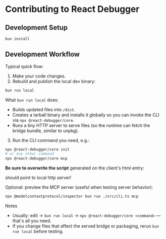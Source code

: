# Contributing to React Debugger

## Development Setup

```bash
bun install
```

## Development Workflow

Typical quick flow:

1. Make your code changes.
2. Rebuild and publish the local dev binary:

```bash
bun run local
```

What `bun run local` does:

- Builds updated files into `/dist`.
- Creates a tarball binary and installs it globally so you can invoke the CLI via `npx @react-debugger/core`.
- Runs a tiny HTTP server to serve files (so the runtime can fetch the bridge bundle, similar to unpkg).

3. Run the CLI command you need, e.g.:

```bash
npx @react-debugger/core init
# or any other command
npx @react-debugger/core mcp
```

**Be sure to overwrite the script** generated on the client's html entry:

<script src="//unpkg.com/@react-debugger/core/dist/react-bridge-client.js"></script>

should point to local http server!

<script src="//localhost:8080/dist/react-bridge-client.js"></script>

Optional: preview the MCP server (useful when testing server behavior):

```bash
npx @modelcontextprotocol/inspector bun run ./src/cli.ts mcp
```

Notes

- Usually: edit → `bun run local` → `npx @react-debugger/core <command>` — that's all you need.
- If you change files that affect the served bridge or packaging, rerun `bun run local` before testing.
